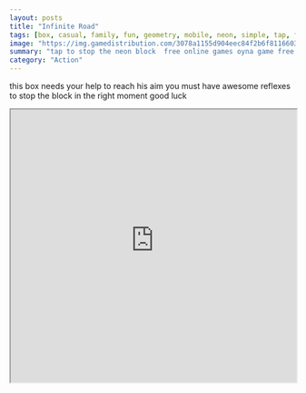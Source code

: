 ```yaml
---
layout: posts
title: "Infinite Road"
tags: [box, casual, family, fun, geometry, mobile, neon, simple, tap, free, online, games, oyna, game, free, games, play, play, games]
image: "https://img.gamedistribution.com/3078a1155d904eec84f2b6f8116603cf.jpg"
summary: "tap to stop the neon block  free online games oyna game free games play play games"
category: "Action"
---
```


this box needs your help to reach his aim you must have awesome reflexes to stop the block in the right moment good luck

<iframe width="100%" height="480px;" src="https://html5.gamedistribution.com/3078a1155d904eec84f2b6f8116603cf/"></iframe>